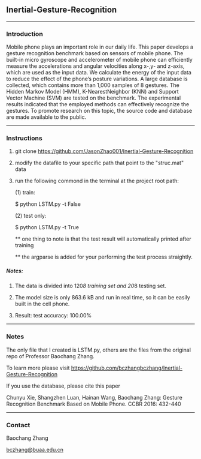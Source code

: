 ## Inertial-Gesture-Recognition

________________
### Introduction
Mobile phone plays an important role in our daily life. This paper develops a gesture recognition benchmark based on sensors of mobile phone. The built-in micro gyroscope and accelerometer of mobile phone can efficiently measure the accelerations and angular velocities along x-,y- and z-axis, which are used as the input data. We calculate the energy of the input data to reduce the effect of the phone’s posture variations. A large database is collected, which contains more than 1,000 samples of 8 gestures. The Hidden Markov Model (HMM), K-NearestNeighbor (KNN) and Support Vector Machine (SVM) are tested on the benchmark. The experimental results indicated that the employed methods can effectively recognize the gestures. To promote research on this topic, the source code and database are made available to the public.

________________
### Instructions

1. git clone https://github.com/JasonZhao001/Inertial-Gesture-Recognition

2. modify the datafile to your specific path that point to the "struc.mat" data

3. run the following commond in the terminal at the project root path:

   (1) train: 
   
    $ python LSTM.py -t False
    
   (2) test only:
   
    $ python LSTM.py -t True
    
   ** one thing to note is that the test result will automatically printed after training
   
   ** the argparse is added for your performing the test process straightly.
   
##### Notes:

1. The data is divided into 120*8 training set and 20*8 testing set.

2. The model size is only  863.6 kB and run in real time, so it can be easily built in the cell phone. 

3. Result: test accuracy: 100.00% 


________________
### Notes

The only file that I created is LSTM.py, others are the files from the original repo of Professor Baochang Zhang.

To learn more please visit https://github.com/bczhangbczhang/Inertial-Gesture-Recognition

If you use the database, please cite this paper

Chunyu Xie, Shangzhen Luan, Hainan Wang, Baochang Zhang: Gesture Recognition Benchmark Based on Mobile Phone. CCBR 2016: 432-440


________________
### Contact

Baochang Zhang

bczhang@buaa.edu.cn


